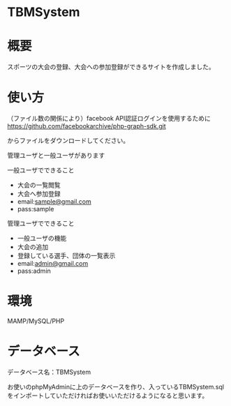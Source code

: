 # TBMSystem
# 概要
スポーツの大会の登録、大会への参加登録ができるサイトを作成しました。

# 使い方
（ファイル数の関係により）facebook API認証ログインを使用するために
https://github.com/facebookarchive/php-graph-sdk.git

からファイルをダウンロードしてください。

管理ユーザと一般ユーザがあります

一般ユーザでできること
* 大会の一覧閲覧
* 大会へ参加登録
* email:sample@gmail.com
* pass:sample

管理ユーザでできること
* 一般ユーザの機能
* 大会の追加
* 登録している選手、団体の一覧表示
* email:admin@gmail.com
* pass:admin

# 環境
MAMP/MySQL/PHP

# データベース
データベース名：TBMSystem

お使いのphpMyAdminに上のデータベースを作り、入っているTBMSystem.sqlをインポートしていただければお使いいただけるようになると思います。



